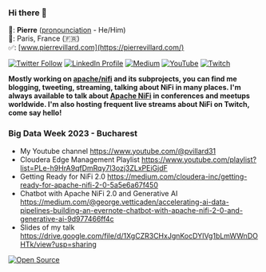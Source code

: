 ### Hi there 👋

:man:: **Pierre** ([pronounciation](https://www.pronouncenames.com/search?name=Pierre) - He/Him)<br />
:round_pushpin:: Paris, France (:fr:)<br />
:white_check_mark:: [www.pierrevillard.com](https://pierrevillard.com/) 

[![Twitter Follow](https://img.shields.io/twitter/follow/pvillard31.svg?style=social)](https://twitter.com/pvillard31)
[![LinkedIn Profile](https://img.shields.io/badge/Pierre%20Villard--lightgrey?logo=linkedin&style=social)](https://www.linkedin.com/in/pierrevillard)
[![Medium](https://img.shields.io/badge/My%20posts%20on%20Medium--lightgrey?logo=medium&style=social)](https://medium.com/@pierre.villard)
[![YouTube](https://img.shields.io/youtube/channel/views/UCfVEb0uVhUdWxJ0dRzKxy_w?style=social)](https://www.youtube.com/channel/UCfVEb0uVhUdWxJ0dRzKxy_w)
[![Twitch](https://img.shields.io/twitch/status/pvillard31?style=social)](https://www.twitch.tv/pvillard31)

**Mostly working on [apache/nifi](https://github.com/apache/nifi) and its subprojects, you can find me blogging, tweeting, streaming, talking about NiFi in many places. I'm always available to talk about [Apache NiFi](https://nifi.apache.org/) in conferences and meetups worldwide. I'm also hosting frequent live streams about NiFi on Twitch, come say hello!**

### Big Data Week 2023 - Bucharest
- My Youtube channel https://www.youtube.com/@pvillard31
- Cloudera Edge Management Playlist https://www.youtube.com/playlist?list=PLe-h9HrA9qfDmRqy7l3ozj3ZLxPEiGjdF
- Getting Ready for NiFi 2.0 https://medium.com/cloudera-inc/getting-ready-for-apache-nifi-2-0-5a5e6a67f450
- Chatbot with Apache NiFi 2.0 and Generative AI https://medium.com/@george.vetticaden/accelerating-ai-data-pipelines-building-an-evernote-chatbot-with-apache-nifi-2-0-and-generative-ai-9d977466ff4c
- Slides of my talk https://drive.google.com/file/d/1XgCZR3CHxJgnKocDYIVg1bLmWWnDOHTk/view?usp=sharing

[![Open Source](https://badges.frapsoft.com/os/v1/open-source.svg?v=103)](https://opensource.org/)

<!--
[![Personal Blog](https://img.shields.io/badge/Blog--lightgrey?logo=wordpress&style=social)](https://pierrevillard.com/) 
-->
